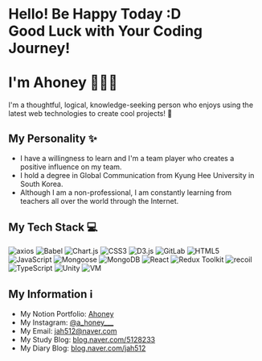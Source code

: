 # Hello! Be Happy Today :D <br> Good Luck with Your Coding Journey! <br><br> I'm Ahoney :honeybee::honeybee::honeybee:

I'm a thoughtful, logical, knowledge-seeking person who enjoys using the latest web technologies to create cool projects! :rocket: 

## My Personality :sparkles:

- I have a willingness to learn and I'm a team player who creates a positive influence on my team. 
- I hold a degree in Global Communication from Kyung Hee University in South Korea.
- Although I am a non-professional, I am constantly learning from teachers all over the world through the Internet. 

## My Tech Stack :computer:

![axios](https://img.shields.io/badge/axios-007ACC?style=for-the-badge&logo=axios&logoColor=ffffff)
![Babel](https://img.shields.io/badge/Babel-F9DC3E?style=for-the-badge&logo=babel&logoColor=323330)
![Chart.js](https://img.shields.io/badge/Chart.js-FF6384?style=for-the-badge&logo=chart.js&logoColor=ffffff)
![CSS3](https://img.shields.io/badge/CSS3-1572B6?style=for-the-badge&logo=css3&logoColor=ffffff)
![D3.js](https://img.shields.io/badge/D3.js-F9A03C?style=for-the-badge&logo=d3.js&logoColor=ffffff)
![GitLab](https://img.shields.io/badge/GitLab-FCA121?style=for-the-badge&logo=gitlab&logoColor=ffffff)
![HTML5](https://img.shields.io/badge/HTML5-E34F26?style=for-the-badge&logo=html5&logoColor=ffffff)
![JavaScript](https://img.shields.io/badge/JavaScript-F7DF1E?style=for-the-badge&logo=javascript&logoColor=323330)
![Mongoose](https://img.shields.io/badge/Mongoose-47A248?style=for-the-badge&logo=mongoose&logoColor=ffffff)
![MongoDB](https://img.shields.io/badge/MongoDB-47A248?style=for-the-badge&logo=mongodb&logoColor=ffffff)
![React](https://img.shields.io/badge/React-61DAFB?style=for-the-badge&logo=react&logoColor=ffffff)
![Redux Toolkit](https://img.shields.io/badge/Redux_Toolkit-764ABC?style=for-the-badge&logo=redux&logoColor=ffffff)
![recoil](https://img.shields.io/badge/recoil-40A9FF?style=for-the-badge&logo=recoil&logoColor=ffffff)
![TypeScript](https://img.shields.io/badge/TypeScript-007ACC?style=for-the-badge&logo=typescript&logoColor=ffffff)
![Unity](https://img.shields.io/badge/Unity-000000?style=for-the-badge&logo=unity&logoColor=ffffff)
![VM](https://img.shields.io/badge/VM-666666?style=for-the-badge)

## My Information :information_source:

- My Notion Portfolio: [Ahoney](https://www.notion.so/AHoney-3d974be936704cca9d835cf8024c719e?pvs=4)
- My Instagram: [@a_honey___](https://www.instagram.com/a_honey___/)
- My Email: [jah512@naver.com](mailto:jah512@naver.com)
- My Study Blog: [blog.naver.com/5128233](https://blog.naver.com/5128233)
- My Diary Blog: [blog.naver.com/jah512](https://blog.naver.com/jah512)
